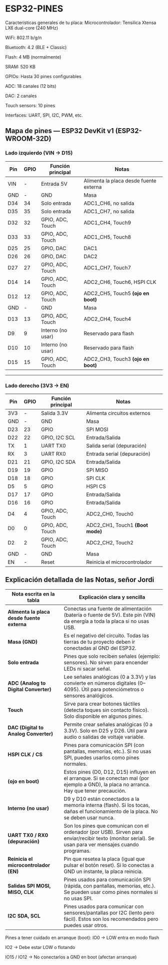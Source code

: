 # ESP32-PINES
Características generales de tu placa:
Microcontrolador: Tensilica Xtensa LX6 dual-core (240 MHz)

WiFi: 802.11 b/g/n

Bluetooth: 4.2 (BLE + Classic)

Flash: 4 MB (normalmente)

SRAM: 520 KB

GPIOs: Hasta 30 pines configurables

ADC: 18 canales (12 bits)

DAC: 2 canales

Touch sensors: 10 pines

Interfaces: UART, SPI, I2C, PWM, etc.

## Mapa de pines — ESP32 DevKit v1 (ESP32-WROOM-32D)


### Lado izquierdo (VIN → D15)

| Pin   | GPIO  | Función principal   | Notas                                        |
|-------|-------|---------------------|----------------------------------------------|
| VIN   | -     | Entrada 5V          | Alimenta la placa desde fuente externa       |
| GND   | -     | GND                 | Masa                                         |
| D34   | 34    | Solo entrada        | ADC1_CH6, no salida                          |
| D35   | 35    | Solo entrada        | ADC1_CH7, no salida                          |
| D32   | 32    | GPIO, ADC, Touch    | ADC1_CH4, Touch9                             |
| D33   | 33    | GPIO, ADC, Touch    | ADC1_CH5, Touch8                             |
| D25   | 25    | GPIO, DAC           | DAC1                                         |
| D26   | 26    | GPIO, DAC           | DAC2                                         |
| D27   | 27    | GPIO, ADC, Touch    | ADC1_CH7, Touch7                             |
| D14   | 14    | GPIO, ADC, Touch    | ADC2_CH6, Touch6, HSPI CLK                   |
| D12   | 12    | GPIO, ADC, Touch    | ADC2_CH5, Touch5 **(ojo en boot)**           |
| GND   | -     | GND                 | Masa                                         |
| D13   | 13    | GPIO, ADC, Touch    | ADC2_CH4, Touch4                             |
| D9    | 9     | Interno (no usar)   | Reservado para flash                         |
| D10   | 10    | Interno (no usar)   | Reservado para flash                         |
| D15   | 15    | GPIO, ADC, Touch    | ADC2_CH3, Touch3 **(ojo en boot)**           |

---

### Lado derecho (3V3 → EN)

| Pin   | GPIO  | Función principal   | Notas                                        |
|-------|-------|---------------------|----------------------------------------------|
| 3V3   | -     | Salida 3.3V         | Alimenta circuitos externos                  |
| GND   | -     | GND                 | Masa                                         |
| D23   | 23    | GPIO                | SPI MOSI                                     |
| D22   | 22    | GPIO, I2C SCL       | Entrada/Salida                               |
| TX    | 1     | UART TX0            | Salida serial (depuración)                   |
| RX    | 3     | UART RX0            | Entrada serial (depuración)                  |
| D21   | 21    | GPIO, I2C SDA       | Entrada/Salida                               |
| D19   | 19    | GPIO                | SPI MISO                                     |
| D18   | 18    | GPIO                | SPI CLK                                      |
| D5    | 5     | GPIO                | HSPI CS                                      |
| D17   | 17    | GPIO                | Entrada/Salida                               |
| D16   | 16    | GPIO                | Entrada/Salida                               |
| D4    | 4     | GPIO, ADC, Touch    | ADC2_CH0, Touch0                             |
| D0    | 0     | GPIO, ADC, Touch    | ADC2_CH1, Touch1 **(Boot mode)**             |
| D2    | 2     | GPIO, ADC, Touch    | ADC2_CH2, Touch2                             |
| GND   | -     | GND                 | Masa                                         |
| EN    | -     | Reset               | Reinicia el microcontrolador                 |

## Explicación detallada de las Notas, señor Jordi

| Nota escrita en la tabla | Explicación clara y sencilla |
|--------------------------|------------------------------|
| **Alimenta la placa desde fuente externa** | Conectas una fuente de alimentación (batería o fuente de 5V). Este pin (VIN) da energía a toda la placa si no usas USB. |
| **Masa (GND)** | Es el negativo del circuito. Todas las tierras de tu proyecto deben ir conectadas al GND del ESP32. |
| **Solo entrada** | Pines que solo reciben señales (ejemplo: sensores). No sirven para encender LEDs ni sacar señal. |
| **ADC (Analog to Digital Converter)** | Lee señales analógicas (0 a 3.3V) y las convierte en números digitales (0–4095). Útil para potenciómetros o sensores analógicos. |
| **Touch** | Sirve para crear botones táctiles (detecta toques sin contacto físico). Solo disponible en algunos pines. |
| **DAC (Digital to Analog Converter)** | Permite crear señales analógicas (0 a 3.3V). Solo en D25 y D26. Útil para audio o salidas de voltaje variable. |
| **HSPI CLK / CS** | Pines para comunicación SPI (con pantallas, memorias, etc.). Si no usas SPI, puedes usarlos como pines normales. |
| **(ojo en boot)** | Estos pines (D0, D12, D15) influyen en el arranque. Si se conectan mal (por ejemplo a GND), la placa no arranca. Hay que tener precaución. |
| **Interno (no usar)** | D9 y D10 están conectados a la memoria interna (flash). Si los tocas, dañas el funcionamiento de la placa. No se deben usar nunca. |
| **UART TX0 / RX0 (depuración)** | Son los pines que comunican con el ordenador (por USB). Sirven para enviar/recibir texto (monitor serial). Se usan para ver mensajes cuando programas. |
| **Reinicia el microcontrolador (EN)** | Pin que resetea la placa (igual que pulsar el botón reset). Si lo conectas a GND un instante, la placa reinicia. |
| **Salidas SPI MOSI, MISO, CLK** | Pines usados para comunicación SPI (rápida, con pantallas, memorias, etc.). Se pueden usar como pines normales si no usas SPI. |
| **I2C SDA, SCL** | Pines usados para comunicar con sensores/pantallas por I2C (lento pero fácil). Estos son los recomendados pero puedes usar otros. |

Pines a tener cuidado en arranque (boot):
IO0 → LOW entra en modo flash

IO2 → Debe estar LOW o flotando

IO15 / IO12 → No conectarlos a GND en boot (afectan arranque)
